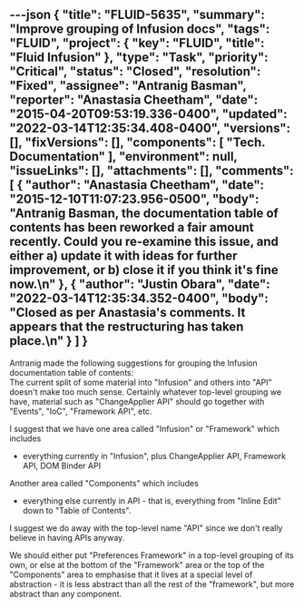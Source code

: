 ---json
{
  "title": "FLUID-5635",
  "summary": "Improve grouping of Infusion docs",
  "tags": "FLUID",
  "project": {
    "key": "FLUID",
    "title": "Fluid Infusion"
  },
  "type": "Task",
  "priority": "Critical",
  "status": "Closed",
  "resolution": "Fixed",
  "assignee": "Antranig Basman",
  "reporter": "Anastasia Cheetham",
  "date": "2015-04-20T09:53:19.336-0400",
  "updated": "2022-03-14T12:35:34.408-0400",
  "versions": [],
  "fixVersions": [],
  "components": [
    "Tech. Documentation"
  ],
  "environment": null,
  "issueLinks": [],
  "attachments": [],
  "comments": [
    {
      "author": "Anastasia Cheetham",
      "date": "2015-12-10T11:07:23.956-0500",
      "body": "Antranig Basman, the documentation table of contents has been reworked a fair amount recently. Could you re-examine this issue, and either a) update it with ideas for further improvement, or b) close it if you think it's fine now.\n"
    },
    {
      "author": "Justin Obara",
      "date": "2022-03-14T12:35:34.352-0400",
      "body": "Closed as per Anastasia's comments. It appears that the restructuring has taken place.\n"
    }
  ]
}
---
Antranig made the following suggestions for grouping the Infusion documentation table of contents:\
The current split of some material into "Infusion" and others into "API" doesn't make too much sense. Certainly whatever top-level grouping we have, material such as "ChangeApplier API" should go together with "Events", "IoC", "Framework API", etc.

I suggest that we have one area called "Infusion" or "Framework" which includes

* everything currently in "Infusion", plus ChangeApplier API, Framework API, DOM Binder API

Another area called "Components" which includes

* everything else currently in API - that is, everything from "Inline Edit" down to "Table of Contents".

I suggest we do away with the top-level name "API" since we don't really believe in having APIs anyway.

We should either put "Preferences Framework" in a top-level grouping of its own, or else at the bottom of the "Framework" area or the top of the "Components" area to emphasise that it lives at a special level of abstraction - it is less abstract than all the rest of the "framework", but more abstract than any component.

        